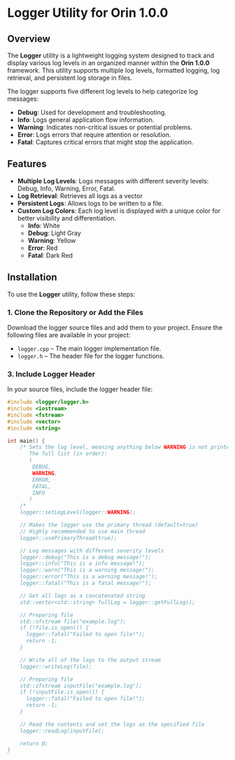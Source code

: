 # Logger Utility for Orin 1.0.0

## Overview

The **Logger** utility is a lightweight logging system designed to track and display various log levels in an organized manner within the **Orin 1.0.0** framework. This utility supports multiple log levels, formatted logging, log retrieval, and persistent log storage in files.

The logger supports five different log levels to help categorize log messages:

- **Debug**: Used for development and troubleshooting.
- **Info**: Logs general application flow information.
- **Warning**: Indicates non-critical issues or potential problems.
- **Error**: Logs errors that require attention or resolution.
- **Fatal**: Captures critical errors that might stop the application.

## Features

- **Multiple Log Levels**: Logs messages with different severity levels: Debug, Info, Warning, Error, Fatal.
- **Log Retrieval**: Retrieves all logs as a vector
- **Persistent Logs**: Allows logs to be written to a file.
- **Custom Log Colors**: Each log level is displayed with a unique color for better visibility and differentiation.
  - **Info**: White
  - **Debug**: Light Gray
  - **Warning**: Yellow
  - **Error**: Red
  - **Fatal**: Dark Red

## Installation

To use the **Logger** utility, follow these steps:

### 1. Clone the Repository or Add the Files

Download the logger source files and add them to your project. Ensure the following files are available in your project:

- `logger.cpp` – The main logger implementation file.
- `logger.h` – The header file for the logger functions.

### 3. Include Logger Header

In your source files, include the logger header file:

```c
#include <logger/logger.h>
#include <iostream>
#include <fstream>
#include <vector>
#include <string>

int main() {
    /* Sets the log level, meaning anything below WARNING is not printed.
       The full list (in order):
       (
        DEBUG,
        WARNING,
        ERROR,
        FATAL,
        INFO
       )
    /*
    logger::setLogLevel(logger::WARNING);

    // Makes the logger use the primary thread (default=true)
    // Highly recommended to use main thread
    logger::usePrimaryThread(true);

    // Log messages with different severity levels
    logger::debug("This is a debug message!");
    logger::info("This is a info message!");
    logger::warn("This is a warning message!");
    logger::error("This is a warning message!");
    logger::fatal("This is a fatal message!");

    // Get all logs as a concatenated string
    std::vector<std::string> fullLog = logger::getFullLog();

    // Preparing file
    std::ofstream file("example.log");
    if (!file.is_open()) {
      logger::fatal("Failed to open file!");
      return -1;
    }

    // Write all of the logs to the output stream
    logger::writeLog(file);

    // Preparing file
    std::ifstream inputFile("example.log");
    if (!inputFile.is_open()) {
      logger::fatal("Failed to open file!");
      return -1;
    }

    // Read the contents and set the logs as the specified file
    logger::readLog(inputFile);

    return 0;
}
